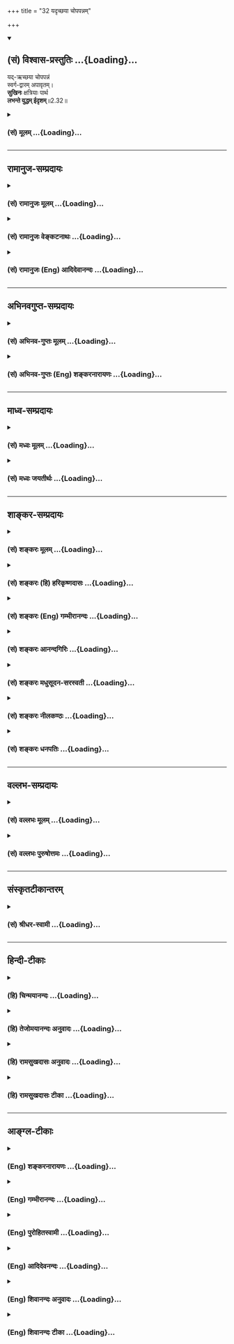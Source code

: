 +++
title = "32 यदृच्छया चोपपन्नम्"

+++
<div class="js_include" newlevelforh1="2" title="(सं) विश्वास-प्रस्तुतिः" unfilled url="/purANam_vaiShNavam/mahAbhAratam/06-bhIShma-parva/03-bhagavad-gItA-parva/saMskRtam/vishvAsa-prastutiH/02_sAnkhya-yogaH_sarva-/32_yadRchChayA_chopa.md">
<details open><summary><h2>(सं) विश्वास-प्रस्तुतिः ...{Loading}...</h2></summary>

यद्-ऋच्छया चोपपन्नं  
स्वर्ग-द्वारम् अपावृतम्।  
**सुखिनः** क्षत्रियाः पार्थ  
**लभन्ते युद्धम् ईदृशम्**॥2.32॥
</details>
</div>
<div class="js_include collapsed" newlevelforh1="3" title="(सं) मूलम्" unfilled url="/purANam_vaiShNavam/mahAbhAratam/06-bhIShma-parva/03-bhagavad-gItA-parva/saMskRtam/mUlam/02_sAnkhya-yogaH_sarva-/32_yadRchChayA_chopa.md">
<details><summary><h3>(सं) मूलम् ...{Loading}...</h3></summary>

यदृच्छया चोपपन्नं स्वर्गद्वारमपावृतम्।  
सुखिनः क्षत्रियाः पार्थ लभन्ते युद्धमीदृशम्।।2.32।।
</details>
</div>


_________________
## रामानुज-सम्प्रदायः
<div class="js_include collapsed" newlevelforh1="3" title="(सं) रामानुजः मूलम्" unfilled url="/purANam_vaiShNavam/mahAbhAratam/06-bhIShma-parva/03-bhagavad-gItA-parva/saMskRtam/rAmAnujaH/mUlam/02_sAnkhya-yogaH_sarva-/32_yadRchChayA_chopa.md">
<details><summary><h3>(सं) रामानुजः मूलम् ...{Loading}...</h3></summary>

।।2.32।। अयत्नोपनतम् इदं निरतिशयसुखोपायभूतं निर्विघ्नम् **ईदृशं युद्धं
सुखिनः** पुण्यवन्तः **क्षत्रिया लभन्ते।  
**

</details>
</div>
<div class="js_include collapsed" newlevelforh1="3" title="(सं) रामानुजः वेङ्कटनाथः" unfilled url="/purANam_vaiShNavam/mahAbhAratam/06-bhIShma-parva/03-bhagavad-gItA-parva/saMskRtam/rAmAnujaH/venkaTanAthaH/02_sAnkhya-yogaH_sarva-/32_yadRchChayA_chopa.md">
<details><summary><h3>(सं) रामानुजः वेङ्कटनाथः ...{Loading}...</h3></summary>

  
  
।।2.32।। पुनरपि प्राणिमारणस्यापि युद्धस्य प्रशंसामुखेनाधर्मभ्रममुन्मूलयति
यदृच्छयेति। यदृच्छयोपपन्नं इत्यत्राहेतुत्वादिभ्रमव्युदासायाह
अयत्नोपनतमिति। प्राक्तननिरतिशय
पुण्यविपाकलभ्यत्वादिदानीमयत्नोपनतत्वम्। निरतिशयसुखोपायभूतमिति।
स्वर्गशब्दो हियस्मिन्नोष्णं न शीतंयन्न दुःखेन सम्भिन्नं न च
ग्रस्तमनन्तरम्। अभिलाषोपनीतं तत्सुखं स्वर्गपदास्पदम् इति
निरतिशयसुखविशेषे व्युत्पन्नः। देशविशेषस्तु तादृशसुखभोगस्थानतया स्वर्गः।
धर्माणां च स्वतो निरतिशयसुखसाधनत्वं स्वभावः।
फलाभिसन्ध्यादिलक्षणप्रतिबन्धकवशादन्यथात्वमिति च्विप्रत्ययमप्रयुञ्जानस्य
भावः। अपावृतशब्दाभिप्रेतं निर्विघ्नत्वम्। सुखिनः इत्यस्यपुण्यवन्त इति
प्रतिपदम्। न हि सुखमेवेदृशयुद्धलाभहेतुः। अतोऽत्र  
  
सुखशब्देन सुखसाधनं लक्ष्यत इति भावः। यद्वाऽत्र सुखिशब्दः
सुखयोग्यत्वलक्षणसम्बन्धपरः। तद्योग्यत्वं च पुण्यवत्त्वमेवेति भावः।  
  
  
  

</details>
</div>
<div class="js_include collapsed" newlevelforh1="3" title="(सं) रामानुजः (Eng) आदिदेवानन्दः" unfilled url="/purANam_vaiShNavam/mahAbhAratam/06-bhIShma-parva/03-bhagavad-gItA-parva/saMskRtam/rAmAnujaH/english/AdidevAnandaH/02_sAnkhya-yogaH_sarva-/32_yadRchChayA_chopa.md">
<details><summary><h3>(सं) रामानुजः (Eng) आदिदेवानन्दः ...{Loading}...</h3></summary>

2.32 Only the fortunate Ksatriyas, i.e., the meritorious ones, gian such
a war as this, which has come unsought, which is the means for the
attainment of immeasurable bliss, and which gives an unobstructed
pathway to heaven.

</details>
</div>


_________________
## अभिनवगुप्त-सम्प्रदायः
<div class="js_include collapsed" newlevelforh1="3" title="(सं) अभिनव-गुप्तः मूलम्" unfilled url="/purANam_vaiShNavam/mahAbhAratam/06-bhIShma-parva/03-bhagavad-gItA-parva/saMskRtam/abhinava-guptaH/mUlam/02_sAnkhya-yogaH_sarva-/32_yadRchChayA_chopa.md">
<details><summary><h3>(सं) अभिनव-गुप्तः मूलम् ...{Loading}...</h3></summary>

।।2.33।। यदृच्छयेति। अन्येऽपि ये +++(N omits ये)+++ काममयाः क्षत्रियाः
तैरपीदृशं युद्धं स्वर्गहेतुत्वात् न त्याज्यम्। किं पुनर्यस्य ईदृशं
ज्ञानमुपदिष्टम् इति तात्पर्यम्। न पुनः स्वर्गपर्यवसायी श्लोकः +++(N omit न
पुनः श्लोकः)+++।  

</details>
</div>
<div class="js_include collapsed" newlevelforh1="3" title="(सं) अभिनव-गुप्तः (Eng) शङ्करनारायणः" unfilled url="/purANam_vaiShNavam/mahAbhAratam/06-bhIShma-parva/03-bhagavad-gItA-parva/saMskRtam/abhinava-guptaH/english/shankaranArAyaNaH/02_sAnkhya-yogaH_sarva-/32_yadRchChayA_chopa.md">
<details><summary><h3>(सं) अभिनव-गुप्तः (Eng) शङ्करनारायणः ...{Loading}...</h3></summary>

2.32 Yadrcchaya etc. A war of this nature, because it is conducive to
the heaven, should not be avoided even by other such Ksatriyas who are
full of desires How much less \[it is to be avoided\] in the case of one
to whom the science of knowledge of this nature has been taught ; This
is what is intended to be conveyed \[here\] And the verse does not at
all end with \[determining how to attain\] the heaven. The very thing
(i.e. sin), fearing which you withdraw from the battle, will befall you
branching off hundredfold. This \[the Lord\] says-

</details>
</div>


_________________
## माध्व-सम्प्रदायः
<div class="js_include collapsed" newlevelforh1="3" title="(सं) मध्वः मूलम्" unfilled url="/purANam_vaiShNavam/mahAbhAratam/06-bhIShma-parva/03-bhagavad-gItA-parva/saMskRtam/madhvaH/mUlam/02_sAnkhya-yogaH_sarva-/32_yadRchChayA_chopa.md">
<details><summary><h3>(सं) मध्वः मूलम् ...{Loading}...</h3></summary>

।।2.32।। Sri Madhvacharya did not comment on this sloka.  
  

</details>
</div>
<div class="js_include collapsed" newlevelforh1="3" title="(सं) मध्वः जयतीर्थः" unfilled url="/purANam_vaiShNavam/mahAbhAratam/06-bhIShma-parva/03-bhagavad-gItA-parva/saMskRtam/madhvaH/jayatIrthaH/02_sAnkhya-yogaH_sarva-/32_yadRchChayA_chopa.md">
<details><summary><h3>(सं) मध्वः जयतीर्थः ...{Loading}...</h3></summary>

।।2.32।। Sri Jayatirtha did not comment on this sloka.  
  

</details>
</div>


_________________
## शाङ्कर-सम्प्रदायः
<div class="js_include collapsed" newlevelforh1="3" title="(सं) शङ्करः मूलम्" unfilled url="/purANam_vaiShNavam/mahAbhAratam/06-bhIShma-parva/03-bhagavad-gItA-parva/saMskRtam/shankaraH/mUlam/02_sAnkhya-yogaH_sarva-/32_yadRchChayA_chopa.md">
<details><summary><h3>(सं) शङ्करः मूलम् ...{Loading}...</h3></summary>

।।2.32।।  
  
यदृच्छया च अप्रार्थिततया उपपन्नम् आगतं स्वर्गद्वारम् अपावृतम् उद्धाटितं
ये एतत् ईदृशं युद्धं लभन्ते क्षत्रियाः हे पार्थ किं न सुखिनः ते  
एवं कर्तव्यताप्राप्तमपि  
  

</details>
</div>
<div class="js_include collapsed" newlevelforh1="3" title="(सं) शङ्करः (हि) हरिकृष्णदासः" unfilled url="/purANam_vaiShNavam/mahAbhAratam/06-bhIShma-parva/03-bhagavad-gItA-parva/saMskRtam/shankaraH/hindI/harikRShNadAsaH/02_sAnkhya-yogaH_sarva-/32_yadRchChayA_chopa.md">
<details><summary><h3>(सं) शङ्करः (हि) हरिकृष्णदासः ...{Loading}...</h3></summary>

।।2.32।। और भी वह युद्ध किसलिये कर्तव्य है सो कहते हैं  
  
हे पार्थ अनिच्छासे प्राप्त बिना माँगे मिले हुए ऐसे खुले हुए
स्वर्गद्वाररूप युद्धको जो क्षत्रिय पाते हैं क्या वे सुखी नहीं हैं।  

</details>
</div>
<div class="js_include collapsed" newlevelforh1="3" title="(सं) शङ्करः (Eng) गम्भीरानन्दः" unfilled url="/purANam_vaiShNavam/mahAbhAratam/06-bhIShma-parva/03-bhagavad-gItA-parva/saMskRtam/shankaraH/english/gambhIrAnandaH/02_sAnkhya-yogaH_sarva-/32_yadRchChayA_chopa.md">
<details><summary><h3>(सं) शङ्करः (Eng) गम्भीरानन्दः ...{Loading}...</h3></summary>

2.32 Why, again, does that battle become a duty; This is being answered
(as follows) \[A specific rule is more authoritative than a general
rule. Non-violence is a general rule enjoined by the scriptures, but the
duty of fighting is a specific rule for a Ksatriya.\]: Partha, O son of
Partha; are not those Ksatiryas sukhinah, happy \[Happy in this world as
also in the other.\] who labhante, come across; a yuddham, battle;
idrsam, of this kind; upapannam, which presents itself; yadrcchaya,
unsought for; and which is an apavrtam, open; svarga-dvaram, gate to
heaven; \[Rites and duties like sacrifices etc. yield their results
after the lapse of some time. But the Ksatriyas go to heaven immediatley
after dying in battle, because, unlike the minds of others, their minds
remaind fully engaged in their immediate duty.\]

</details>
</div>
<div class="js_include collapsed" newlevelforh1="3" title="(सं) शङ्करः आनन्दगिरिः" unfilled url="/purANam_vaiShNavam/mahAbhAratam/06-bhIShma-parva/03-bhagavad-gItA-parva/saMskRtam/shankaraH/AnandagiriH/02_sAnkhya-yogaH_sarva-/32_yadRchChayA_chopa.md">
<details><summary><h3>(सं) शङ्करः आनन्दगिरिः ...{Loading}...</h3></summary>

।।2.32।। युद्धस्य
गुर्वाद्यनेकप्राणिहिंसात्मकस्याहिंसाशास्त्रविरोधान्नास्ति कर्तव्यतेति
शङ्कते **कुतश्चेति।** अग्नीषोमीयहिंसादिवद्युद्धमपि क्षत्रियस्य
विहितत्वादनुष्ठेयं सामान्यशास्त्रतो विशेषशास्त्रस्य बलीयस्त्वादित्याह
**उच्यत इति।** तथापि युद्धे प्रवृत्तानामैहिकामुष्मिकस्यापि
सुखाभावादुपरतिरेव ततो युक्ता प्रतिभातीत्याशङ्क्याह **यदृच्छयेति।**
चिरेण चिरतरेण कालेन च यागाद्यनुष्ठायिनः स्वर्गादिभाजो भवन्ति
युध्यमानास्तु क्षत्रिया बहिर्मुखताविहीनाः सहसैव स्वर्गादिसुखभोक्तारस्तेन
तव कर्तव्यमेव युद्धमिति व्याख्यानेन स्फुटयति **यदृच्छयेत्यादिना।**
इहामुत्र च भाविसुखवतामेव क्षत्रियाणां
स्वधर्मभूतयुद्धसिद्धेस्तादर्थ्येनोत्थानं शोकमोहौ हित्वा
कर्तव्यमित्यर्थः।  

</details>
</div>
<div class="js_include collapsed" newlevelforh1="3" title="(सं) शङ्करः मधुसूदन-सरस्वती" unfilled url="/purANam_vaiShNavam/mahAbhAratam/06-bhIShma-parva/03-bhagavad-gItA-parva/saMskRtam/shankaraH/madhusUdana-sarasvatI/02_sAnkhya-yogaH_sarva-/32_yadRchChayA_chopa.md">
<details><summary><h3>(सं) शङ्करः मधुसूदन-सरस्वती ...{Loading}...</h3></summary>

।।2.32।। ननु युद्धस्य कर्तव्यत्वेऽपि न भीष्मद्रोणादिभिर्गुरुभिः सह
तत्कर्तुमुचितमतिगर्हितत्वादित्याशङ्क्याह यदृच्छया स्वप्रयत्नव्यतिरेकेण।
चोऽवधारणे। अप्रार्थनयैवोपस्थितमीदृशं भीष्मद्रोणादिवीरपुरुषप्रतियोगिकं
कीर्तिराज्यलाभदृष्टफलसाधनं युद्धं ये क्षत्रियाः प्रतियोगिकत्वेन लभन्ते
ते सुखभाज एव। जये सत्यनायासेनैव यशसो राज्यस्य च लाभात् पराजये  
  
वातिशीघ्रमेव स्वर्गस्य लाभादित्याह स्वर्गद्वारमपावृतमिति। अप्रतिबद्धं
स्वर्गसाधनं युद्धमव्यवधानेनैव स्वर्गजनकम्।  
  
ज्योतिष्टोमादिकं तु चिरतरेण। देहपातस्य प्रतिबन्धाभावस्य
चापेक्षणादित्यर्थः। स्वर्गद्वारमित्यनेन श्येनादिवत्प्रत्यवायशङ्का  
  
परिहृता। श्येनादयो हि विहिता अपि फलदोषेण दुष्टाः। तत्फलस्य शत्रुवधस्यन
हिंस्यात्सर्वा भूतानिब्राह्मणं न हन्यात् इत्यादिशास्त्रनिषिद्धस्य
प्रत्यवायजनकत्वात् फले विध्यभावाच्च नविधिस्पृष्टे निषेधानवकाशः इति
न्यायावतारः। युद्धस्य हि फलं स्वर्गः स च न निषिद्धः। तथाच मनुःआहवेषु
मिथोन्योन्यं जिघांसन्ते महीक्षितः। युध्यमानाः परं शक्त्या स्वर्गं
यान्त्यपराङ्मुखाः।। इति। युद्धं तु अग्नीषोभीयाद्यालम्भवद्विहित्वान्न
निषेधेन स्प्रष्टुं शक्यते  
  
षोडशिग्रहणादिवद्ग्रहणाग्रहणयोस्तुल्यबलतया विकल्पवत्सामान्यशास्त्रस्य
विशेषशास्त्रेण संकोचसंभवात्। तथाचविधिस्पृष्टे निषेधानवकाशः इति
न्यायाद्युद्धं न प्रत्यवायजनकम्। नापि
भीष्मद्रोणादिगुरुब्राह्मणादिवधनिमित्तो दोषस्तेषामाततायित्वात्। तदुक्तं
मनुनागुरुं वा बालवृद्धौ वा ब्राह्मणं वा बहुश्रुतम्। आततायिनमायान्तं
हन्यादेवाविचारयन्।। आततायिनमायान्तमपि वेदान्तपारगम्। जिघांसन्तं
जिघांसीयान्न तेन ब्रह्महा भवेत्।। नाततायिवधे दोषो हन्तुर्भवति कश्चन।।
इत्यादि। ननुस्मृत्योर्विरोधे न्यायस्तु बलवान्व्यवहारतः। अर्थशास्त्रात्तु
बलवद्धर्मशास्त्रमिति स्थितिः।। इति  
  
याज्ञवल्क्यवचनादाततायिब्राह्मणवधेऽपि प्रत्यवायोऽस्त्येव। ब्राह्मणं न
हन्यात् इति हि दृष्टप्रयोजनानपेक्षत्वाद्धर्मशास्त्रञ्जिघांसन्तं
जिघांसीयान्न तेन ब्रह्महा भवेत् इति च स्वजीवनार्थत्वादर्थशास्त्रम्।
अत्रोच्यतेब्रह्मणे ब्राह्मणमालभेत  
  
इतिवद्युद्धविधायकमपि धर्मशास्त्रमेव। सुखदुःखे समे कृत्वा इत्यत्र
दृष्टप्रयोजनानपेक्षत्वस्य वक्ष्यमाणत्वात्। याज्ञवल्क्यवचनं तु
दृष्टप्रयोजनोद्देश्यककूटयुद्धादिकृतवधविषयमित्यदोषः। मिताक्षराकारस्तु
धर्मार्थसंनिपातेऽर्थग्राहिण एतदेवेति  
  
द्वादशवार्षिकप्रायश्चित्तस्यैतच्छब्दपरामृष्टस्यापस्तम्बेन
विधानान्मित्रलब्ध्याद्यर्थशास्त्रानुसारेण चतुष्पाद्व्यवहारे शत्रोरपि
जये  
  
धर्मशास्त्रातिक्रमो न कर्तव्य इत्येतत्परं वचनमेतत् इत्याह। भवत्वेवं न नो
हानिः। तदेवं युद्धकरणे सुखोक्तेःस्वजनं हि कथं हत्वा सुखिनः स्याम माधव
इत्यर्जुनोक्तमपाकृतम्।  

</details>
</div>
<div class="js_include collapsed" newlevelforh1="3" title="(सं) शङ्करः नीलकण्ठः" unfilled url="/purANam_vaiShNavam/mahAbhAratam/06-bhIShma-parva/03-bhagavad-gItA-parva/saMskRtam/shankaraH/nIlakaNThaH/02_sAnkhya-yogaH_sarva-/32_yadRchChayA_chopa.md">
<details><summary><h3>(सं) शङ्करः नीलकण्ठः ...{Loading}...</h3></summary>

।।2.32।। किञ्च यदृच्छया अप्रार्थितमप्युपपन्नमुपस्थितं स्वर्गद्वारं
अपावृतमुद्धाटितं ये क्षत्रिया लभन्ते ते सुखिनो धन्या भवन्तीति संबन्धः।  

</details>
</div>
<div class="js_include collapsed" newlevelforh1="3" title="(सं) शङ्करः धनपतिः" unfilled url="/purANam_vaiShNavam/mahAbhAratam/06-bhIShma-parva/03-bhagavad-gItA-parva/saMskRtam/shankaraH/dhanapatiH/02_sAnkhya-yogaH_sarva-/32_yadRchChayA_chopa.md">
<details><summary><h3>(सं) शङ्करः धनपतिः ...{Loading}...</h3></summary>

।।2.32।। स्वधर्मत्वाद्युद्धं प्रयत्नेनापि क्षत्रियैः संपाद्यते तव तु
भाग्यवशाद्भवत्प्रयन्त्रींविनैवोपपन्नं अतः कर्तव्यमेवेत्याह
**यदृच्छयेति।** अप्रार्थिततयागतं सद्यःस्वर्गप्रदं यतः उद्धाटितं
स्वर्गद्वारं ये ईदृशं युद्धं क्षत्रिया लभन्ते त एव सुखिनः राज्य
स्वर्गादिसुखभाजः। पार्थेति संबोधयन्स्वोत्साहसदृशे उत्साहे प्रेरयति।  

</details>
</div>


_________________
## वल्लभ-सम्प्रदायः
<div class="js_include collapsed" newlevelforh1="3" title="(सं) वल्लभः मूलम्" unfilled url="/purANam_vaiShNavam/mahAbhAratam/06-bhIShma-parva/03-bhagavad-gItA-parva/saMskRtam/vallabhaH/mUlam/02_sAnkhya-yogaH_sarva-/32_yadRchChayA_chopa.md">
<details><summary><h3>(सं) वल्लभः मूलम् ...{Loading}...</h3></summary>

।।2.32।। तदेतदुपपादयति यदृच्छयेति। सुखिनो भाग्यवन्तः युद्धं
स्वर्गद्वारभूतम्। द्वौ सम्मताविह मृत्यू दुरापौ इति भागवतवाक्यात्
6।10।33।  

</details>
</div>
<div class="js_include collapsed" newlevelforh1="3" title="(सं) वल्लभः पुरुषोत्तमः" unfilled url="/purANam_vaiShNavam/mahAbhAratam/06-bhIShma-parva/03-bhagavad-gItA-parva/saMskRtam/vallabhaH/puruShottamaH/02_sAnkhya-yogaH_sarva-/32_yadRchChayA_chopa.md">
<details><summary><h3>(सं) वल्लभः पुरुषोत्तमः ...{Loading}...</h3></summary>

  
  
।।2.32।। तस्मादेतादृशं भाग्यवन्त एव लभन्ते इत्याह यदृच्छयेति। यदृच्छया
भगवदिच्छया उपपन्नम्। अपावृतमुद्धाटितकपाटस्वर्गद्वारम्। ईदृशं युद्धं
क्षत्ति्रयाः सुखिनो भाग्यवन्तो लभन्ते। प्राप्नुवन्ति एतादृशयुद्धाप्तौ
भाग्यवत्त्वं भगवदिच्छयानुरूपत्वाद्भगवत्सन्निधित्वाच्चेति भावः।  
  
  
  

</details>
</div>


_________________
## संस्कृतटीकान्तरम्
<div class="js_include collapsed" newlevelforh1="3" title="(सं) श्रीधर-स्वामी" unfilled url="/purANam_vaiShNavam/mahAbhAratam/06-bhIShma-parva/03-bhagavad-gItA-parva/saMskRtam/shrIdhara-svAmI/02_sAnkhya-yogaH_sarva-/32_yadRchChayA_chopa.md">
<details><summary><h3>(सं) श्रीधर-स्वामी ...{Loading}...</h3></summary>

।।2.32।। किंच महति श्रेयसि स्वयमेवोपगते सति कुतो विकम्पस इत्याह
**यद्दच्छयेति।** यदृच्छयाऽप्रार्थितमेवोपपन्नं प्राप्तमीदृशं युद्धं
सुखिनः सभाग्या एव लभन्ते। यतो निरावरणं स्वर्गद्वारमेवैतत्। यद्वा य
एवंविधं युद्धं लभन्ते त एव सुखिन इत्यर्थः। एतेनस्वजनं हि कथं हत्वा
सुखिनः स्याम इति यदुक्तं तन्निरस्तं भवति।  

</details>
</div>


_________________
## हिन्दी-टीकाः
<div class="js_include collapsed" newlevelforh1="3" title="(हि) चिन्मयानन्दः" unfilled url="/purANam_vaiShNavam/mahAbhAratam/06-bhIShma-parva/03-bhagavad-gItA-parva/hindI/chinmayAnandaH/02_sAnkhya-yogaH_sarva-/32_yadRchChayA_chopa.md">
<details><summary><h3>(हि) चिन्मयानन्दः ...{Loading}...</h3></summary>

।।2.32।। क्षत्रिय शब्द का तात्पर्य यहाँ जन्म से निश्चित की हुई क्षत्रिय
जाति से नहीं है। यह व्यक्ति के मन की कतिपय विशिष्ट वासनाओं की ओर संकेत
करता है। क्षत्रिय प्रवृति का व्यक्ति वह है जिसमें सार्मथ्य और उत्साह का
ऐसा उफान हो कि वह दुर्बल और दरिद्र लोगों की रक्षा के साथ संस्कृति के
शत्रुओं से राष्ट्र का रक्षण कर सके। हिन्दू नीतिशास्त्र के अनुसार ऐसे
नेतृत्व के गुणों से सम्पन्न व्यक्ति को स्वयं ही संस्कृति का विनाशक और
आक्रमणकारी नहीं होना चाहिये। किन्तु अधर्म का प्रतिकार न करने की
कायरतापूर्ण भावना भी हिन्दुओं की परम्परा नहीं है। जब भी कभी ऐसा सुअवसर
प्राप्त हो तो क्षत्रियों का कर्तव्य है कि वे इसे स्वर्ण अवसर समझ कर
राष्ट्र का रक्षण करें। इस प्रकार के धर्मयुद्ध स्वर्ग की प्राप्ति के लिए
खुले हुए द्वार के समान होते हैं।  
यहाँ ध्यान देने योग्य बात यह है कि भगवान् श्रीकृष्ण अपने तर्क प्रस्तुत
करते हुए वेदान्त के सर्वोच्च सिद्धांत से उतर कर भौतिकवादियों के स्तर पर
आये और उससे भी नीचे के स्तर पर आकर वे जगत् के एक सामान्य व्यक्ति के
दृष्टिकोण से भी परिस्थिति का परीक्षण करते हैं। इन विभिन्न दृष्टिकोणों से
वे अर्जुन को यह सिद्ध कर दिखाते हैं कि उसका युद्ध करना उचित है।  
निश्चय ही युद्ध करना तुम्हारा कर्तव्य है और अब यदि इसे छोड़कर तुम भागते
हो तब  

</details>
</div>
<div class="js_include collapsed" newlevelforh1="3" title="(हि) तेजोमयानन्दः अनुवादः" unfilled url="/purANam_vaiShNavam/mahAbhAratam/06-bhIShma-parva/03-bhagavad-gItA-parva/hindI/tejomayAnandaH/anuvAdaH/02_sAnkhya-yogaH_sarva-/32_yadRchChayA_chopa.md">
<details><summary><h3>(हि) तेजोमयानन्दः अनुवादः ...{Loading}...</h3></summary>

।।2.32।। और हे पार्थ ! अपने आप प्राप्त हुए और स्वर्ग के लिए खुले हुए
द्वाररूप इस प्रकार के युद्ध को भाग्यवान क्षत्रिय लोग ही पाते हैं।।

</details>
</div>
<div class="js_include collapsed" newlevelforh1="3" title="(हि) रामसुखदासः अनुवादः" unfilled url="/purANam_vaiShNavam/mahAbhAratam/06-bhIShma-parva/03-bhagavad-gItA-parva/hindI/rAmasukhadAsaH/anuvAdaH/02_sAnkhya-yogaH_sarva-/32_yadRchChayA_chopa.md">
<details><summary><h3>(हि) रामसुखदासः अनुवादः ...{Loading}...</h3></summary>

।।2.32।। अपने-आप प्राप्त हुआ युद्ध खुला हुआ स्वर्गका दरवाजा भी है। हे
पृथानन्दन ! वे क्षत्रिय बड़े सुखी (भाग्यशाली) हैं, जिनको ऐसा युद्ध
प्राप्त होता है।

</details>
</div>
<div class="js_include collapsed" newlevelforh1="3" title="(हि) रामसुखदासः टीका" unfilled url="/purANam_vaiShNavam/mahAbhAratam/06-bhIShma-parva/03-bhagavad-gItA-parva/hindI/rAmasukhadAsaH/TIkA/02_sAnkhya-yogaH_sarva-/32_yadRchChayA_chopa.md">
<details><summary><h3>(हि) रामसुखदासः टीका ...{Loading}...</h3></summary>

2.32।।***व्याख्या--*****'यदृच्छया चोपपन्नं
स्वर्गद्वारमपावृतम्'--**पाण्डवोंसे जूआ खेलनेमें दुर्योधनने यह शर्त रखी
थी कि अगर इसमें आप हार जायँगे, तो आपको बारह वर्षका वनवास और एक वर्षका
अज्ञातवास भोगना होगा। तेरहवें वर्षके बाद आपको अपना राज्य मिल जायगा।
परन्तु अज्ञातवासमें अगर हमलोग आपलोगोंको खोज लेंगे, तो आप-लोगोंको दुबारा
बारह वर्षका वनवास भोगना पड़ेगा। जूएमें हार जानेपर शर्तके अनुसार
पाण्डवोंने बारह वर्षका वनवास और एक वर्षका अज्ञातवास भोग लिया। उसके बाद
जब उन्होंने अपना राज्य माँगा, तब दुर्योधनने कहा कि मैं बिना युद्ध किये
सुईकी तीखी नोक-जितनी जमीन भी नहीं दूँगा। दुर्योधनके ऐसा कहनेपर भी
पाण्डवोंकी ओरसे बार-बार सन्धिका प्रस्ताव रखा गया, पर दुर्योधनने
पाण्डवोंसे सन्धि स्वीकार नहीं की। इसलिये भगवान् अर्जुनसे कहते हैं कि यह
युद्ध तुमलोगोंको अपने-आप प्राप्त हुआ है। अपने-आप प्राप्त हुए धर्ममय
युद्ध में

</details>
</div>


_________________
## आङ्ग्ल-टीकाः
<div class="js_include collapsed" newlevelforh1="3" title="(Eng) शङ्करनारायणः" unfilled url="/purANam_vaiShNavam/mahAbhAratam/06-bhIShma-parva/03-bhagavad-gItA-parva/english/shankaranArAyaNaH/02_sAnkhya-yogaH_sarva-/32_yadRchChayA_chopa.md">
<details><summary><h3>(Eng) शङ्करनारायणः ...{Loading}...</h3></summary>

2.32. O son of Prtha ! By good fortune, Ksatriyas, desirous of
happiness, get a war of this type \[to fight\], which has come on its
own accord and which is an open door to the heaven.

</details>
</div>
<div class="js_include collapsed" newlevelforh1="3" title="(Eng) गम्भीरानन्दः" unfilled url="/purANam_vaiShNavam/mahAbhAratam/06-bhIShma-parva/03-bhagavad-gItA-parva/english/gambhIrAnandaH/02_sAnkhya-yogaH_sarva-/32_yadRchChayA_chopa.md">
<details><summary><h3>(Eng) गम्भीरानन्दः ...{Loading}...</h3></summary>

2.32 O son of Partha, happy are the Ksatriyas who come across this kind
of a battle, which presents itself unsought for and which is an open
gate to heaven.

</details>
</div>
<div class="js_include collapsed" newlevelforh1="3" title="(Eng) पुरोहितस्वामी" unfilled url="/purANam_vaiShNavam/mahAbhAratam/06-bhIShma-parva/03-bhagavad-gItA-parva/english/purohitasvAmI/02_sAnkhya-yogaH_sarva-/32_yadRchChayA_chopa.md">
<details><summary><h3>(Eng) पुरोहितस्वामी ...{Loading}...</h3></summary>

2.32 Blessed are the soldiers who find their opportunity. This
opportunity has opened for thee the gates of heaven.

</details>
</div>
<div class="js_include collapsed" newlevelforh1="3" title="(Eng) आदिदेवनन्दः" unfilled url="/purANam_vaiShNavam/mahAbhAratam/06-bhIShma-parva/03-bhagavad-gItA-parva/english/AdidevanandaH/02_sAnkhya-yogaH_sarva-/32_yadRchChayA_chopa.md">
<details><summary><h3>(Eng) आदिदेवनन्दः ...{Loading}...</h3></summary>

2.32 Happy are the Ksatriyas, O Arjuna, to whom a war like this comes of
its own accord; it opens the gate to heaven.

</details>
</div>
<div class="js_include collapsed" newlevelforh1="3" title="(Eng) शिवानन्दः अनुवादः" unfilled url="/purANam_vaiShNavam/mahAbhAratam/06-bhIShma-parva/03-bhagavad-gItA-parva/english/shivAnandaH/anuvAdaH/02_sAnkhya-yogaH_sarva-/32_yadRchChayA_chopa.md">
<details><summary><h3>(Eng) शिवानन्दः अनुवादः ...{Loading}...</h3></summary>

2.32 Happy are the Kshatriyas, O Arjuna! who are called upon to fight in
such a battle that comes of itself as an open door to heaven.

</details>
</div>
<div class="js_include collapsed" newlevelforh1="3" title="(Eng) शिवानन्दः टीका" unfilled url="/purANam_vaiShNavam/mahAbhAratam/06-bhIShma-parva/03-bhagavad-gItA-parva/english/shivAnandaH/TIkA/02_sAnkhya-yogaH_sarva-/32_yadRchChayA_chopa.md">
<details><summary><h3>(Eng) शिवानन्दः टीका ...{Loading}...</h3></summary>

2.32 यदृच्छया of itself; च and; उपपन्नम् come; स्वर्गद्वारम् the gate of
heaven; अपावृतम् opened; सुखिनः happy; क्षत्रियाः Kshatriyas; पार्थ O
Partha; लभन्ते obtain; युद्धम् battle; ईदृशम् such.Commentary The
scriptures declare that if a Kshatriya dies for a righteous cause on the
battlefield; he at once goes to heaven.

</details>
</div>

